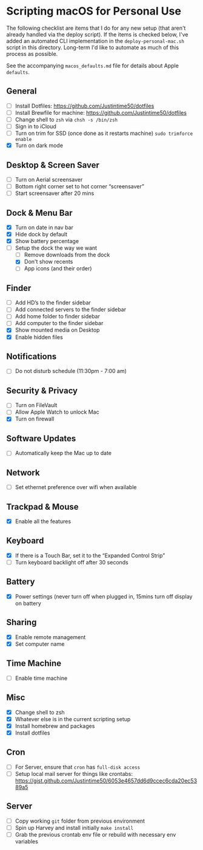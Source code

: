 # Scripting macOS for Personal Use

The following checklist are items that I do for any new setup (that aren't already handled via the deploy script). If the items is checked below, I've added an automated CLI implementation in the `deploy-personal-mac.sh` script in this directory. Long-term I'd like to automate as much of this process as possible.

See the accompanying `macos_defaults.md` file for details about Apple `defaults`.

## General

- [ ] Install Dotfiles: https://github.com/Justintime50/dotfiles
- [ ] Install Brewfile for machine: https://github.com/Justintime50/dotfiles
- [ ] Change shell to `zsh` via `chsh -s /bin/zsh`
- [ ] Sign in to iCloud
- [ ] Turn on trim for SSD (once done as it restarts machine) `sudo trimforce enable`
- [x] Turn on dark mode

## Desktop & Screen Saver

- [ ] Turn on Aerial screensaver
- [ ] Bottom right corner set to hot corner “screensaver”
- [ ] Start screensaver after 20 mins

## Dock & Menu Bar

- [x] Turn on date in nav bar
- [x] Hide dock by default
- [x] Show battery percentage
- [ ] Setup the dock the way we want
  - [ ] Remove downloads from the dock
  - [x] Don't show recents
  - [ ] App icons (and their order)

## Finder

- [ ] Add HD’s to the finder sidebar
- [ ] Add connected servers to the finder sidebar
- [ ] Add home folder to finder sidebar
- [ ] Add computer to the finder sidebar
- [x] Show mounted media on Desktop
- [x] Enable hidden files

## Notifications

- [ ] Do not disturb schedule (11:30pm - 7:00 am)

## Security & Privacy

- [ ] Turn on FileVault
- [ ] Allow Apple Watch to unlock Mac
- [x] Turn on firewall

## Software Updates

- [ ] Automatically keep the Mac up to date

## Network

- [ ] Set ethernet preference over wifi when available

## Trackpad & Mouse

- [x] Enable all the features

## Keyboard

- [x] If there is a Touch Bar, set it to the “Expanded Control Strip”
- [ ] Turn keyboard backlight off after 30 seconds

## Battery

- [x] Power settings (never turn off when plugged in, 15mins turn off display on battery

## Sharing

- [x] Enable remote management
- [x] Set computer name

## Time Machine

- [ ] Enable time machine

## Misc

- [x] Change shell to zsh
- [x] Whatever else is in the current scripting setup
- [x] Install homebrew and packages
- [x] Install dotfiles

## Cron

- [ ] For Server, ensure that `cron` has `full-disk access`
- [ ] Setup local mail server for things like crontabs: https://gist.github.com/Justintime50/6053e4657dd6d9ccec6cda20ec5389a5

## Server

- [ ] Copy working `git` folder from previous environment
- [ ] Spin up Harvey and install initially `make install`
- [ ] Grab the previous crontab env file or rebuild with necessary env variables

